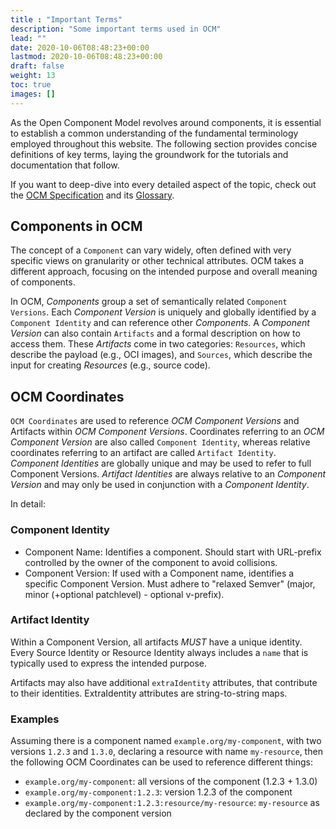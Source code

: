 ```yaml
---
title : "Important Terms"
description: "Some important terms used in OCM"
lead: ""
date: 2020-10-06T08:48:23+00:00
lastmod: 2020-10-06T08:48:23+00:00
draft: false
weight: 13
toc: true
images: []
---
```


As the Open Component Model revolves around components, it is essential to establish a common understanding of the fundamental terminology employed throughout this website. The following section provides concise definitions of key terms, laying the groundwork for the tutorials and documentation that follow.

If you want to deep-dive into every detailed aspect of the topic, check out the [OCM Specification](https://github.com/open-component-model/ocm-spec/blob/main/README.md) and its [Glossary](https://github.com/open-component-model/ocm-spec/blob/main/doc/glossary.md).

## Components in OCM

The concept of a `Component` can vary widely, often defined with very specific views on granularity or other technical attributes. OCM takes a different approach, focusing on the intended purpose and overall meaning of components.

In OCM, *Components* group a set of semantically related `Component Versions`. Each *Component Version* is uniquely and globally identified by a `Component Identity` and can reference other *Components*. A *Component Version* can also contain `Artifacts` and a formal description on how to access them. These *Artifacts* come in two categories: `Resources`, which describe the payload (e.g., OCI images), and `Sources`, which describe the input for creating *Resources* (e.g., source code).

## OCM Coordinates

`OCM Coordinates` are used to reference *OCM Component Versions* and Artifacts within *OCM Component Versions*. Coordinates referring to an *OCM Component Version* are also called `Component Identity`, whereas relative coordinates referring to an artifact are called `Artifact Identity`. *Component Identities* are globally unique and may be used to refer to full Component Versions. *Artifact Identities* are always relative to an *Component Version* and may only be used in conjunction with a *Component Identity*.

In detail:

### Component Identity

- Component Name: Identifies a component. Should start with URL-prefix controlled by the owner of the component to avoid collisions.
- Component Version: If used with a Component name, identifies a specific Component Version.  Must adhere to "relaxed Semver" (major, minor (+optional patchlevel) - optional v-prefix).

### Artifact Identity

Within a Component Version, all artifacts *MUST* have a unique identity. Every Source Identity or Resource Identity always includes a `name` that is typically used to express the intended purpose.

Artifacts may also have additional `extraIdentity` attributes, that contribute to their identities. ExtraIdentity attributes are string-to-string maps.

### Examples

Assuming there is a component named `example.org/my-component`, with two versions `1.2.3` and `1.3.0`, declaring a resource with name `my-resource`, then the following OCM Coordinates can be used to reference different things:

- `example.org/my-component`: all versions of the component (1.2.3 + 1.3.0)
- `example.org/my-component:1.2.3`: version 1.2.3 of the component
- `example.org/my-component:1.2.3:resource/my-resource`: `my-resource` as declared by the component version

